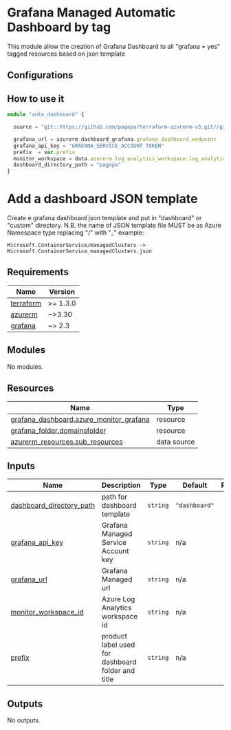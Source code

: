 # Grafana Managed Automatic Dashboard by tag

This module allow the creation of Grafana Dashboard to all "grafana = yes" tagged resources based on json template

## Configurations

## How to use it

```ts
module "auto_dashboard" {

  source = "git::https://github.com/pagopa/terraform-azurerm-v3.git//grafana_dashboard?ref=v8.8.0"

  grafana_url = azurerm_dashboard_grafana.grafana_dashboard.endpoint
  grafana_api_key = "GRAFANA_SERVICE_ACCOUNT_TOKEN"
  prefix  = var.prefix
  monitor_workspace = data.azurerm_log_analytics_workspace.log_analytics.id
  dashboard_directory_path = "pagopa"
}

```
# Add a dashboard JSON template

Create e grafana dashboard json template and put in "dashboard" or "custom" directory.
N.B. the name of JSON template file MUST be as Azure Namespace type replacing "/" with "_"
example:

    Microsoft.ContainerService/managedClusters -> Microsoft.ContainerService_managedClusters.json

<!-- markdownlint-disable -->
<!-- BEGINNING OF PRE-COMMIT-TERRAFORM DOCS HOOK -->
## Requirements

| Name | Version |
|------|---------|
| <a name="requirement_terraform"></a> [terraform](#requirement\_terraform) | >= 1.3.0 |
| <a name="requirement_azurerm"></a> [azurerm](#requirement\_azurerm) | ~>3.30 |
| <a name="requirement_grafana"></a> [grafana](#requirement\_grafana) | ~> 2.3 |

## Modules

No modules.

## Resources

| Name | Type |
|------|------|
| [grafana_dashboard.azure_monitor_grafana](https://registry.terraform.io/providers/grafana/grafana/latest/docs/resources/dashboard) | resource |
| [grafana_folder.domainsfolder](https://registry.terraform.io/providers/grafana/grafana/latest/docs/resources/folder) | resource |
| [azurerm_resources.sub_resources](https://registry.terraform.io/providers/hashicorp/azurerm/latest/docs/data-sources/resources) | data source |

## Inputs

| Name | Description | Type | Default | Required |
|------|-------------|------|---------|:--------:|
| <a name="input_dashboard_directory_path"></a> [dashboard\_directory\_path](#input\_dashboard\_directory\_path) | path for dashboard template | `string` | `"dashboard"` | no |
| <a name="input_grafana_api_key"></a> [grafana\_api\_key](#input\_grafana\_api\_key) | Grafana Managed Service Account key | `string` | n/a | yes |
| <a name="input_grafana_url"></a> [grafana\_url](#input\_grafana\_url) | Grafana Managed url | `string` | n/a | yes |
| <a name="input_monitor_workspace_id"></a> [monitor\_workspace\_id](#input\_monitor\_workspace\_id) | Azure Log Analytics workspace id | `string` | n/a | yes |
| <a name="input_prefix"></a> [prefix](#input\_prefix) | product label used for dashboard folder and title | `string` | n/a | yes |

## Outputs

No outputs.
<!-- END OF PRE-COMMIT-TERRAFORM DOCS HOOK -->
